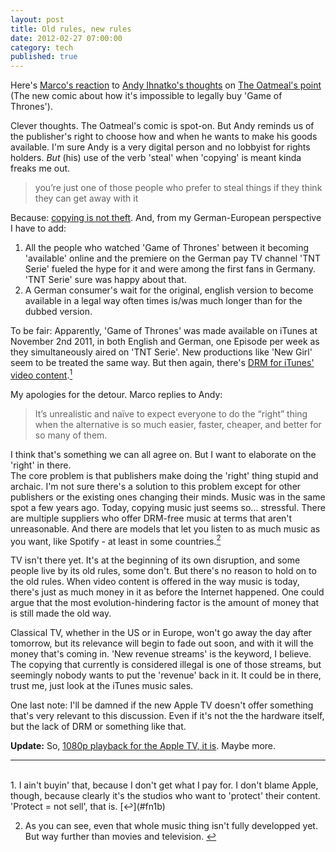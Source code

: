 ```yaml
---
layout: post
title: Old rules, new rules
date: 2012-02-27 07:00:00
category: tech
published: true
---
```

Here's [Marco's reaction](http://www.marco.org/2012/02/25/right-vs-pragmatic) to [Andy Ihnatko's thoughts](http://ihnatko.com/2012/02/20/heavy-hangs-the-bandwidth-that-torrents-the-crown/) on [The Oatmeal's point](http://theoatmeal.com/comics/game_of_thrones) (The new comic about how it's impossible to legally buy 'Game of Thrones'). 

Clever thoughts. The Oatmeal's comic is spot-on. But Andy reminds us of the publisher's right to choose how and when he wants to make his goods available. I'm sure Andy is a very digital person and no lobbyist for rights holders. *But* (his) use of the verb 'steal' when 'copying' is meant kinda freaks me out. 

> you’re just one of those people who prefer to steal things if they think they can get away with it

Because: [copying is not theft](http://www.youtube.com/watch?v=IeTybKL1pM4&feature=youtube_gdata_player). And, from my German-European perspective I have to add:

1. All the people who watched 'Game of Thrones' between it becoming 'available' online and the premiere on the German pay TV channel 'TNT Serie' fueled the hype for it and were among the first fans in Germany. 'TNT Serie' sure was happy about that.
2. A German consumer's wait for the original, english version to become available in a legal way often times is/was much longer than for the dubbed version.

To be fair: Apparently, 'Game of Thrones' was made available on iTunes at November 2nd 2011, in both English and German, one Episode per week as they simultaneously aired on 'TNT Serie'. New productions like 'New Girl' seem to be treated the same way. But then again, there's [DRM for iTunes' video content](http://gigaom.com/2011/06/08/apple-icloud-drm/).[<sup id="fn1b">1</sup>](#fn1)

My apologies for the detour. Marco replies to Andy:

> It’s unrealistic and naïve to expect everyone to do the “right” thing when the alternative is so much easier, faster, cheaper, and better for so many of them.

I think that's something we can all agree on. But I want to elaborate on the 'right' in there.  
The core problem is that publishers make doing the 'right' thing stupid and archaic. I'm not sure there's a solution to this problem except for other publishers or the existing ones changing their minds. Music was in the same spot a few years ago. Today, copying music just seems so... stressful. There are multiple suppliers who offer DRM-free music at terms that aren't unreasonable. And there are models that let you listen to as much music as you want, like Spotify - at least in some countries.[<sup id="fn2b">2</sup>](#fn2)

TV isn't there yet. It's at the beginning of its own disruption, and some people live by its old rules, some don't. But there's no reason to hold on to the old rules. When video content is offered in the way music is today, there's just as much money in it as before the Internet happened. One could argue that the most evolution-hindering factor is the amount of money that is still made the old way. 

Classical TV, whether in the US or in Europe, won't go away the day after tomorrow, but its relevance will begin to fade out soon, and with it will the money that's coming in. 'New revenue streams' is the keyword, I believe. The copying that currently is considered illegal is one of those streams, but seemingly nobody wants to put the 'revenue' back in it. It could be in there, trust me, just look at the iTunes music sales.

One last note: I'll be damned if the new Apple TV doesn't offer something that's very relevant to this discussion. Even if it's not the the hardware itself, but the lack of DRM or something like that.

**Update:** So, [1080p playback for the Apple TV, it is](http://9to5mac.com/2012/02/28/sources-new-apple-tv-launching-in-march-near-immediate-availability-hinted-for-new-ipads/). Maybe more.


---
<br>
1. <span id="fn1">I ain't buyin' that, because I don't get what I pay for. I don't blame Apple, though, because clearly it's the studios who want to 'protect' their content. 'Protect = not sell', that is.</span> [&#8617;](#fn1b)

2. <span id="fn2">As you can see, even that whole music thing isn't fully developped yet. But way further than movies and television.</span> [&#8617;](#fn2b)

